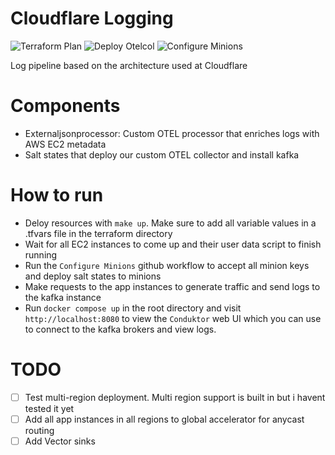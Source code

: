 # Cloudflare Logging

![Terraform Plan](https://github.com/utibeabasi6/cloudflare-logging/actions/workflows/plan.yaml/badge.svg)
![Deploy Otelcol](https://github.com/utibeabasi6/cloudflare-logging/actions/workflows/deploy-otelcol.yaml/badge.svg)
![Configure Minions](https://github.com/utibeabasi6/cloudflare-logging/actions/workflows/configure-minions.yaml/badge.svg)

Log pipeline based on the architecture used at Cloudflare

# Components

- Externaljsonprocessor: Custom OTEL processor that enriches logs with AWS EC2 metadata
- Salt states that deploy our custom OTEL collector and install kafka

# How to run

- Deloy resources with `make up`. Make sure to add all variable values in a .tfvars file in the terraform directory
- Wait for all EC2 instances to come up and their user data script to finish running
- Run the `Configure Minions` github workflow to accept all minion keys and deploy salt states to minions
- Make requests to the app instances to generate traffic and send logs to the kafka instance
- Run `docker compose up` in the root directory and visit `http://localhost:8080` to view the `Conduktor` web UI which you can use to connect to the kafka brokers and view logs.

# TODO
- [ ] Test multi-region deployment. Multi region support is built in but i havent tested it yet
- [ ] Add all app instances in all regions to global accelerator for anycast routing
- [ ] Add Vector sinks